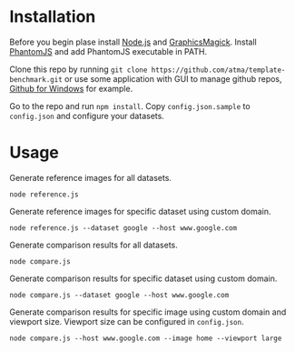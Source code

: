 Installation
============

Before you begin plase install [Node.js](http://nodejs.org/) and [GraphicsMagick](http://www.graphicsmagick.org/README.html#installation). Install [PhantomJS](http://phantomjs.org/download.html) and add PhantomJS executable in PATH.

Clone this repo by running `git clone https://github.com/atma/template-benchmark.git` or use some application with GUI to manage github repos, [Github for Windows](https://windows.github.com/) for example.

Go to the repo and run `npm install`. Copy `config.json.sample` to `config.json` and configure your datasets.


Usage
=====

Generate reference images for all datasets.

    node reference.js

Generate reference images for specific dataset using custom domain.

    node reference.js --dataset google --host www.google.com

Generate comparison results for all datasets.

    node compare.js

Generate comparison results for specific dataset using custom domain.

    node compare.js --dataset google --host www.google.com

Generate comparison results for specific image using custom domain and viewport size. Viewport size can be configured in `config.json`.

    node compare.js --host www.google.com --image home --viewport large

